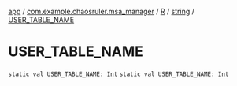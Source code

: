 [app](../../../index.md) / [com.example.chaosruler.msa_manager](../../index.md) / [R](../index.md) / [string](index.md) / [USER_TABLE_NAME](.)

# USER_TABLE_NAME

`static val USER_TABLE_NAME: `[`Int`](https://kotlinlang.org/api/latest/jvm/stdlib/kotlin/-int/index.html)
`static val USER_TABLE_NAME: `[`Int`](https://kotlinlang.org/api/latest/jvm/stdlib/kotlin/-int/index.html)